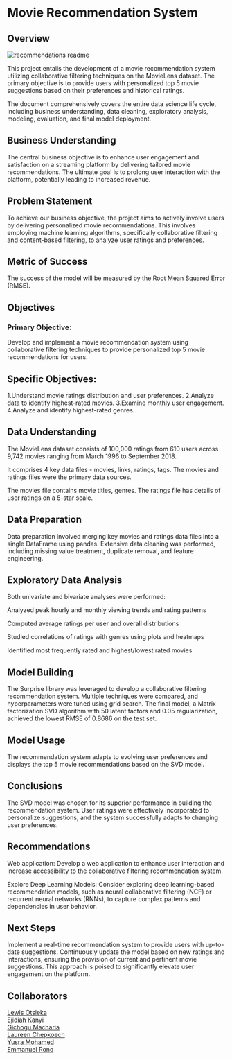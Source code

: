 # Movie Recommendation System 

## Overview

![recommendations readme](https://github.com/Perception-ui/phase_4/assets/139771882/39015c1f-e986-43fc-8570-95464634040b)

This project entails the development of a movie recommendation system utilizing collaborative filtering techniques on the MovieLens dataset. The primary objective is to provide users with personalized top 5 movie suggestions based on their preferences and historical ratings.

The document comprehensively covers the entire data science life cycle, including business understanding, data cleaning, exploratory analysis, modeling, evaluation, and final model deployment.

## Business Understanding

The central business objective is to enhance user engagement and satisfaction on a streaming platform by delivering tailored movie recommendations. The ultimate goal is to prolong user interaction with the platform, potentially leading to increased revenue.

## Problem Statement

To achieve our business objective, the project aims to actively involve users by delivering personalized movie recommendations. This involves employing machine learning algorithms, specifically collaborative filtering and content-based filtering, to analyze user ratings and preferences.

## Metric of Success

The success of the model will be measured by the Root Mean Squared Error (RMSE).

## Objectives
### Primary Objective:

Develop and implement a movie recommendation system using collaborative filtering techniques to provide personalized top 5 movie recommendations for users.

## Specific Objectives:

  1.Understand movie ratings distribution and user preferences.
  2.Analyze data to identify highest-rated movies.
  3.Examine monthly user engagement.
  4.Analyze and identify highest-rated genres.

## Data Understanding

The MovieLens dataset consists of 100,000 ratings from 610 users across 9,742 movies ranging from March 1996 to September 2018.

It comprises 4 key data files - movies, links, ratings, tags. The movies and ratings files were the primary data sources.

The movies file contains movie titles, genres. The ratings file has details of user ratings on a 5-star scale.

## Data Preparation

Data preparation involved merging key movies and ratings data files into a single DataFrame using pandas. Extensive data cleaning was performed, including missing value treatment, duplicate removal, and feature engineering.

## Exploratory Data Analysis
Both univariate and bivariate analyses were performed:

Analyzed peak hourly and monthly viewing trends and rating patterns

Computed average ratings per user and overall distributions

Studied correlations of ratings with genres using plots and heatmaps

Identified most frequently rated and highest/lowest rated movies

## Model Building

The Surprise library was leveraged to develop a collaborative filtering recommendation system. Multiple techniques were compared, and hyperparameters were tuned using grid search. The final model, a Matrix factorization SVD algorithm with 50 latent factors and 0.05 regularization, achieved the lowest RMSE of 0.8686 on the test set.

## Model Usage

The recommendation system adapts to evolving user preferences and displays the top 5 movie recommendations based on the SVD model.

## Conclusions

The SVD model was chosen for its superior performance in building the recommendation system. User ratings were effectively incorporated to personalize suggestions, and the system successfully adapts to changing user preferences.

## Recommendations

Web application: Develop a web application to enhance user interaction and increase accessibility to the collaborative filtering recommendation system.

Explore Deep Learning Models: Consider exploring deep learning-based recommendation models, such as neural collaborative filtering (NCF) or recurrent neural networks (RNNs), to capture complex patterns and dependencies in user behavior.

## Next Steps

Implement a real-time recommendation system to provide users with up-to-date suggestions. Continuously update the model based on new ratings and interactions, ensuring the provision of current and pertinent movie suggestions. This approach is poised to significantly elevate user engagement on the platform.

## Collaborators

[Lewis Otsieka](https://github.com/Perception-ui)<br>
[Ejidiah Kanyi](https://github.com/EjiKanyi)<br>
[Gichogu Macharia](https://github.com/Mr-Macharia)<br>
[Laureen Chepkoech](https://github.com/Lawrync)<br>
[Yusra Mohamed](https://github.com/Yusra12)<br>
[Emmanuel Rono](https://github.com/marttech26)<br>
